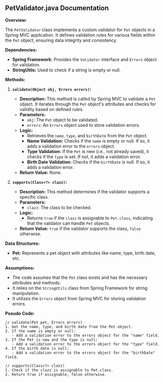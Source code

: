 ## PetValidator.java Documentation

**Overview:**

The `PetValidator` class implements a custom validator for `Pet` objects in a Spring MVC application. It defines validation rules for various fields within the `Pet` object, ensuring data integrity and consistency.

**Dependencies:**

* **Spring Framework:** Provides the `Validator` interface and `Errors` object for validation.
* **StringUtils:** Used to check if a string is empty or null.

**Methods:**

1. **`validate(Object obj, Errors errors)`:**
   - **Description:** This method is called by Spring MVC to validate a `Pet` object. It iterates through the `Pet` object's attributes and checks for validity based on defined rules.
   - **Parameters:**
     - `obj`: The `Pet` object to be validated.
     - `errors`: An `Errors` object used to store validation errors.
   - **Logic:**
     - Retrieves the `name`, `type`, and `birthDate` from the `Pet` object.
     - **Name Validation:** Checks if the `name` is empty or null. If so, it adds a validation error to the `errors` object.
     - **Type Validation:** If the `Pet` is new (i.e., not already saved), it checks if the `type` is set. If not, it adds a validation error.
     - **Birth Date Validation:** Checks if the `birthDate` is null. If so, it adds a validation error.
   - **Return Value:** None.

2. **`supports(Class<?> clazz)`:**
   - **Description:** This method determines if the validator supports a specific class.
   - **Parameters:**
     - `clazz`: The class to be checked.
   - **Logic:**
     - Returns `true` if the `clazz` is assignable to `Pet.class`, indicating that the validator can handle `Pet` objects.
   - **Return Value:** `true` if the validator supports the class, `false` otherwise.



**Data Structures:**

* **Pet:** Represents a pet object with attributes like name, type, birth date, etc.

**Assumptions:**

* The code assumes that the `Pet` class exists and has the necessary attributes and methods.
* It relies on the `StringUtils` class from Spring Framework for string manipulation.
* It utilizes the `Errors` object from Spring MVC for storing validation errors.



**Pseudo Code:**



```
// validate(Pet pet, Errors errors)
1. Get the name, type, and birth date from the Pet object.
2. If the name is empty or null:
   - Add a validation error to the errors object for the "name" field.
3. If the Pet is new and the type is null:
   - Add a validation error to the errors object for the "type" field.
4. If the birth date is null:
   - Add a validation error to the errors object for the "birthDate" field.

// supports(Class<?> clazz)
1. Check if the clazz is assignable to Pet.class.
2. Return true if assignable, false otherwise.
```



